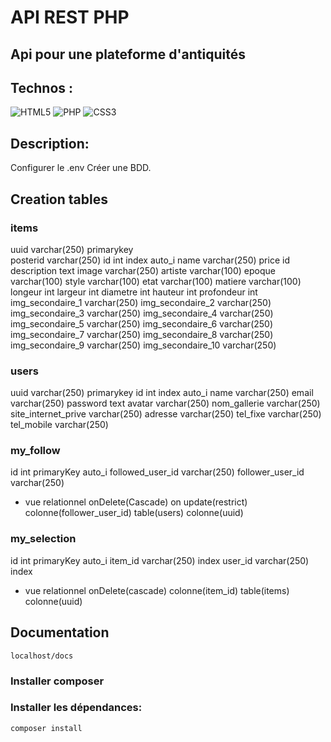 

# API REST PHP

## Api pour une plateforme d'antiquités

## Technos :

![HTML5](https://img.shields.io/badge/html5-%23E34F26.svg?style=for-the-badge&logo=html5&logoColor=white)
![PHP](https://img.shields.io/badge/php-%23777BB4.svg?style=for-the-badge&logo=php&logoColor=white)
![CSS3](https://img.shie)

## Description:
Configurer le .env
Créer une BDD.
## Creation tables
### items
uuid varchar(250) primarykey<br/>
posterid varchar(250)
id int index auto_i
name varchar(250)
price id
description text
image varchar(250)
artiste varchar(100)
epoque varchar(100)
style varchar(100)
etat varchar(100)
matiere varchar(100)
longeur int
largeur int
diametre int
hauteur int
profondeur int
img_secondaire_1 varchar(250)
img_secondaire_2 varchar(250)
img_secondaire_3 varchar(250)
img_secondaire_4 varchar(250)
img_secondaire_5 varchar(250)
img_secondaire_6 varchar(250)
img_secondaire_7 varchar(250)
img_secondaire_8 varchar(250)
img_secondaire_9 varchar(250)
img_secondaire_10 varchar(250)

### users
uuid varchar(250) primarykey
id int index auto_i
name varchar(250)
email varchar(250)
password text
avatar varchar(250)
nom_gallerie varchar(250)
site_internet_prive varchar(250)
adresse varchar(250)
tel_fixe varchar(250)
tel_mobile varchar(250)

### my_follow
id int primaryKey auto_i
followed_user_id varchar(250)
follower_user_id varchar(250)
+ vue relationnel onDelete(Cascade) on update(restrict) colonne(follower_user_id) table(users) colonne(uuid)

### my_selection
id int primaryKey auto_i
item_id varchar(250) index
user_id varchar(250) index
+ vue relationnel onDelete(cascade) colonne(item_id) table(items) colonne(uuid)


## Documentation
`localhost/docs`

### Installer composer

### Installer les dépendances:

`composer install`

